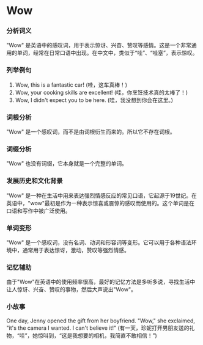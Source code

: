 # Wow

### 分析词义

  

"Wow" 是英语中的感叹词，用于表示惊讶、兴奋、赞叹等感情。这是一个非常通用的单词，经常在日常口语中出现。在中文中，类似于“哇”、“哇塞”，表示惊叹。

  

### 列举例句

  

1.  Wow, this is a fantastic car! (哇，这车真棒！)
2.  Wow, your cooking skills are excellent! (哇，你烹饪技术真的太棒了！)
3.  Wow, I didn't expect you to be here. (哇，我没想到你会在这里。)

  

### 词根分析

  

"Wow" 是一个感叹词，而不是由词根衍生而来的。所以它不存在词根。

  

### 词缀分析

  

"Wow" 也没有词缀，它本身就是一个完整的单词。

  

### 发展历史和文化背景

  

"Wow" 是一种在生活中用来表达强烈情感反应的常见口语，它起源于19世纪。在英语中，"wow"最初是作为一种表示惊喜或震惊的感叹而使用的。这个单词是在口语和写作中被广泛使用。

  

### 单词变形

  

"Wow" 是一个感叹词，没有名词、动词和形容词等变形。它可以用于各种语法环境中，通常用于表达惊讶，激动，赞叹等强烈情感。

  

### 记忆辅助

  

由于"Wow"在英语中的使用频率很高，最好的记忆方法是多听多说，寻找生活中让人惊讶、兴奋、赞叹的事物，然后大声说出"Wow"。

  

### 小故事

  

One day, Jenny opened the gift from her boyfriend. "Wow," she exclaimed, "it's the camera I wanted. I can't believe it!" (有一天，珍妮打开男朋友送的礼物，“哇”，她惊叫到，“这是我想要的相机，我简直不敢相信！”)
